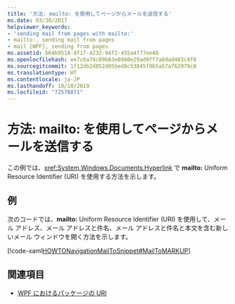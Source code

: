 ```yaml
---
title: '方法: mailto: を使用してページからメールを送信する'
ms.date: 03/30/2017
helpviewer_keywords:
- 'sending mail from pages with mailto:'
- mailto:, sending mail from pages
- mail [WPF], sending from pages
ms.assetid: b64b9518-df17-4232-94f2-455a4f77ee48
ms.openlocfilehash: ee7c6a74c89b83e8960e29ad9ff7a8dad483c4f0
ms.sourcegitcommit: 1f12db2d852d05bed8c53845f0b5a57a762979c8
ms.translationtype: HT
ms.contentlocale: ja-JP
ms.lasthandoff: 10/18/2019
ms.locfileid: "72578871"
---
```

# <a name="how-to-use-mailto-to-send-mail-from-a-page"></a>方法: mailto: を使用してページからメールを送信する
この例では、<xref:System.Windows.Documents.Hyperlink> で **mailto:** Uniform Resource Identifier (URI) を使用する方法を示します。  
  
## <a name="example"></a>例  
 次のコードでは、**mailto:** Uniform Resource Identifier (URI) を使用して、メール アドレス、メール アドレスと件名、メール アドレスと件名と本文を含む新しいメール ウィンドウを開く方法を示します。  
  
 [!code-xaml[HOWTONavigationMailToSnippet#MailToMARKUP](~/samples/snippets/csharp/VS_Snippets_Wpf/HOWTONavigationMailToSnippet/CS/HomePage.xaml#mailtomarkup)]  
  
## <a name="see-also"></a>関連項目

- [WPF におけるパッケージの URI](pack-uris-in-wpf.md)
